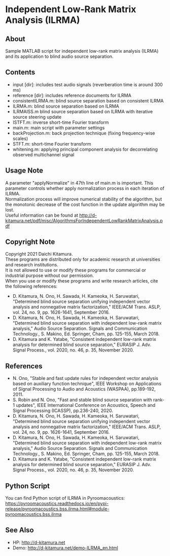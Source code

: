 # Independent Low-Rank Matrix Analysis (ILRMA)

## About
Sample MATLAB script for independent low-rank matrix analysis (ILRMA) and its application to blind audio source separation.

## Contents
- input [dir]:		        includes test audio signals (reverberation time is around 300 ms)
- reference [dir]:	        includes reference documents for ILRMA
- consistentILRMA.m:        blind source separation based on consistent ILRMA
- ILRMA.m:			        blind source separation based on ILRMA
- ILRMAISS.m                blind source separation based on ILRMA with iterative source steering update
- ISTFT.m:			        inverse short-time Fourier transform
- main.m:			        main script with parameter settings
- backProjection.m:	        back projection technique (fixing frequency-wise scales)
- STFT.m:			        short-time Fourier transform
- whitening.m:		        applying principal component analysis for decorrelating observed multichannel signal

## Usage Note
A parameter "applyNormalize" in 47th line of main.m is important. 
This parameter controls whether apply normalization process in each iteration of ILRMA.  
Normalization process will improve numerical stability of the algorithm, but the monotonic decrease of the cost function in the update algorithm may be lost.  
Useful information can be found at http://d-kitamura.net/pdf/misc/AlgorithmsForIndependentLowRankMatrixAnalysis.pdf

## Copyright Note
Copyright 2021 Daichi Kitamura.  
These programs are distributed only for academic research at universities and research institutions.  
It is not allowed to use or modify these programs for commercial or industrial purpose without our permission.  
When you use or modify these programs and write research articles, cite the following references: 
* D. Kitamura, N. Ono, H. Sawada, H. Kameoka, H. Saruwatari, "Determined blind source separation unifying independent vector analysis and nonnegative matrix factorization," IEEE/ACM Trans. ASLP, vol. 24, no. 9, pp. 1626-1641, September 2016.
* D. Kitamura, N. Ono, H. Sawada, H. Kameoka, H. Saruwatari, "Determined blind source separation with independent low-rank matrix analysis," Audio Source Separation. Signals and Communication Technology., S. Makino, Ed. Springer, Cham, pp. 125-155, March 2018.
* D. Kitamura and K. Yatabe, "Consistent independent low-rank matrix analysis for determined blind source separation," EURASIP J. Adv. Signal Process., vol. 2020, no. 46, p. 35, November 2020.

## References
* N. Ono, "Stable and fast update rules for independent vector analysis based on auxiliary function technique", IEEE Workshop on Applications of Signal Processing to Audio and Acoustics (WASPAA), pp.189-192, 2011.
* S. Robin and N. Ono, "Fast and stable blind source separation with rank-1 updates", IEEE International Conference on Acoustics, Speech and Signal Processing (ICASSP), pp.236-240, 2020.
* D. Kitamura, N. Ono, H. Sawada, H. Kameoka, H. Saruwatari, "Determined blind source separation unifying independent vector analysis and nonnegative matrix factorization," IEEE/ACM Trans. ASLP, vol. 24, no. 9, pp. 1626-1641, September 2016.
* D. Kitamura, N. Ono, H. Sawada, H. Kameoka, H. Saruwatari, "Determined blind source separation with independent low-rank matrix analysis," Audio Source Separation. Signals and Communication Technology., S. Makino, Ed. Springer, Cham, pp. 125-155, March 2018.
* D. Kitamura and K. Yatabe, "Consistent independent low-rank matrix analysis for determined blind source separation," EURASIP J. Adv. Signal Process., vol. 2020, no. 46, p. 35, November 2020.

## Python Script
You can find Python script of ILRMA in Pyroomacoustics: https://pyroomacoustics.readthedocs.io/en/pypi-release/pyroomacoustics.bss.ilrma.html#module-pyroomacoustics.bss.ilrma

## See Also
* HP: http://d-kitamura.net
* Demo: http://d-kitamura.net/demo-ILRMA_en.html